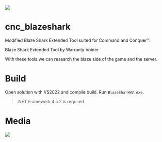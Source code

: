 <img src="https://i.ibb.co/PF3B9qn/logo.png">

# cnc_blazeshark
Modified Blaze Shark Extended Tool suited for Command and Conquer™.

Blaze Shark Extended Tool by Warranty Voider

With these tools we can research the blaze side of the game and the server.

# Build
Open solution with VS2022 and compile build. Run `BlazeSharkWV.exe`.
> .NET Framework 4.5.2 is required

# Media

<img src="https://i.ibb.co/55c5B1M/Screenshot-2024-01-17-132344.png">
